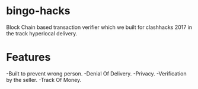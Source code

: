 # bingo-hacks
Block Chain based transaction verifier which we built for clashhacks 2017 in the track hyperlocal delivery.
# Features 
 -Built to prevent wrong person.
 -Denial Of Delivery. 
 -Privacy.
 -Verification by the seller.
 -Track Of Money. 

